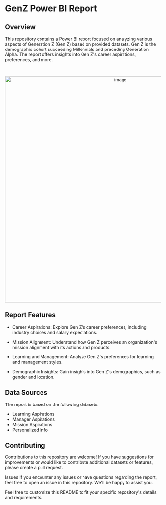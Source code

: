 # GenZ Power BI Report

## Overview
This repository contains a Power BI report focused on analyzing various aspects of Generation Z (Gen Z) based on provided datasets. Gen Z is the demographic cohort succeeding Millennials and preceding Generation Alpha. The report offers insights into Gen Z's career aspirations, preferences, and more.
<p>&nbsp;</p>
<p align="center">
  <img width="730" alt="image" src="https://github.com/NikitaLodha25/PowerBI_report/assets/84386819/3f9796d3-6930-425f-b3c6-81db27de5995">
</p>

## Report Features
- Career Aspirations: Explore Gen Z's career preferences, including industry choices and salary expectations.

- Mission Alignment: Understand how Gen Z perceives an organization's mission alignment with its actions and products.

- Learning and Management: Analyze Gen Z's preferences for learning and management styles.

- Demographic Insights: Gain insights into Gen Z's demographics, such as gender and location.

## Data Sources
The report is based on the following datasets:

- Learning Aspirations
- Manager Aspirations
- Mission Aspirations
- Personalized Info

## Contributing
Contributions to this repository are welcome! If you have suggestions for improvements or would like to contribute additional datasets or features, please create a pull request.

Issues
If you encounter any issues or have questions regarding the report, feel free to open an issue in this repository. We'll be happy to assist you.


Feel free to customize this README to fit your specific repository's details and requirements.








